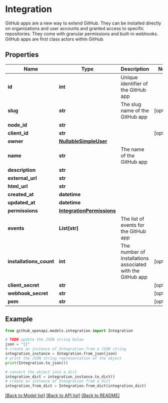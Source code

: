 # Integration

GitHub apps are a new way to extend GitHub. They can be installed directly on organizations and user accounts and granted access to specific repositories. They come with granular permissions and built-in webhooks. GitHub apps are first class actors within GitHub.

## Properties

Name | Type | Description | Notes
------------ | ------------- | ------------- | -------------
**id** | **int** | Unique identifier of the GitHub app | 
**slug** | **str** | The slug name of the GitHub app | [optional] 
**node_id** | **str** |  | 
**client_id** | **str** |  | [optional] 
**owner** | [**NullableSimpleUser**](NullableSimpleUser.md) |  | 
**name** | **str** | The name of the GitHub app | 
**description** | **str** |  | 
**external_url** | **str** |  | 
**html_url** | **str** |  | 
**created_at** | **datetime** |  | 
**updated_at** | **datetime** |  | 
**permissions** | [**IntegrationPermissions**](IntegrationPermissions.md) |  | 
**events** | **List[str]** | The list of events for the GitHub app | 
**installations_count** | **int** | The number of installations associated with the GitHub app | [optional] 
**client_secret** | **str** |  | [optional] 
**webhook_secret** | **str** |  | [optional] 
**pem** | **str** |  | [optional] 

## Example

```python
from github_openapi.models.integration import Integration

# TODO update the JSON string below
json = "{}"
# create an instance of Integration from a JSON string
integration_instance = Integration.from_json(json)
# print the JSON string representation of the object
print(Integration.to_json())

# convert the object into a dict
integration_dict = integration_instance.to_dict()
# create an instance of Integration from a dict
integration_from_dict = Integration.from_dict(integration_dict)
```
[[Back to Model list]](../README.md#documentation-for-models) [[Back to API list]](../README.md#documentation-for-api-endpoints) [[Back to README]](../README.md)



